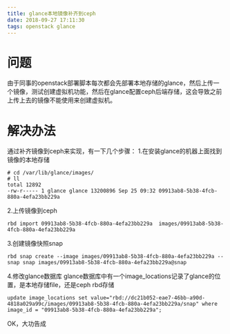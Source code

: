 ```yaml
---
title: glance本地镜像补齐到ceph
date: 2018-09-27 17:11:30
tags: openstack glance
---
```


# 问题
  由于同事的openstack部署脚本每次都会先部署本地存储的glance，然后上传一个镜像，测试创建虚拟机功能，然后在glance配置ceph后端存储，这会导致之前上传上去的镜像不能使用来创建虚拟机。

# 解决办法
通过补齐镜像到ceph来实现，有一下几个步骤：
1.在安装glance的机器上面找到镜像的本地存储
```
# cd /var/lib/glance/images/
# ll
total 12892
-rw-r----- 1 glance glance 13200896 Sep 25 09:32 09913ab8-5b38-4fcb-880a-4efa23bb229a
```

2.上传镜像到ceph
```
rbd import 09913ab8-5b38-4fcb-880a-4efa23bb229a  images/09913ab8-5b38-4fcb-880a-4efa23bb229a
```

3.创建镜像快照snap
```
rbd snap create --image images/09913ab8-5b38-4fcb-880a-4efa23bb229a --snap snap images/09913ab8-5b38-4fcb-880a-4efa23bb229a@snap
```

4.修改glance数据库
glance数据库中有一个image_locations记录了glance的位置，是本地存储file，还是ceph rbd存储
```
update image_locations set value="rbd://dc21b052-eae7-46bb-a90d-4818a029a99c/images/09913ab8-5b38-4fcb-880a-4efa23bb229a/snap" where image_id = "09913ab8-5b38-4fcb-880a-4efa23bb229a";
```

OK，大功告成
